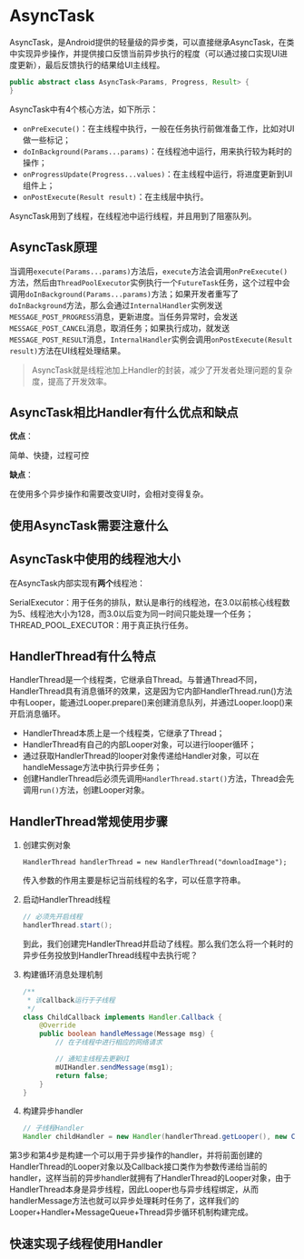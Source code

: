 # AsyncTask

AsyncTask，是Android提供的轻量级的异步类，可以直接继承AsyncTask，在类中实现异步操作，并提供接口反馈当前异步执行的程度（可以通过接口实现UI进度更新），最后反馈执行的结果给UI主线程。

```Java
public abstract class AsyncTask<Params, Progress, Result> {
}
```

AsyncTask中有4个核心方法，如下所示：

* `onPreExecute()`：在主线程中执行，一般在任务执行前做准备工作，比如对UI做一些标记；
* `doInBackground(Params...params)`：在线程池中运行，用来执行较为耗时的操作；
* `onProgressUpdate(Progress...values)`：在主线程中运行，将进度更新到UI组件上；
* `onPostExecute(Result result)`：在主线层中执行。

AsyncTask用到了线程，在线程池中运行线程，并且用到了阻塞队列。

## AsyncTask原理

当调用`execute(Params...params)`方法后，`execute`方法会调用`onPreExecute()`方法，然后由`ThreadPoolExecutor`实例执行一个`FutureTask`任务，这个过程中会调用`doInBackground(Params...params)`方法；如果开发者重写了`doInBackground`方法，那么会通过`InternalHandler`实例发送`MESSAGE_POST_PROGRESS`消息，更新进度。当任务异常时，会发送`MESSAGE_POST_CANCEL`消息，取消任务；如果执行成功，就发送`MESSAGE_POST_RESULT`消息，`InternalHandler`实例会调用`onPostExecute(Result result)`方法在UI线程处理结果。

> AsyncTask就是线程池加上Handler的封装，减少了开发者处理问题的复杂度，提高了开发效率。

## AsyncTask相比Handler有什么优点和缺点

**优点**：

简单、快捷，过程可控

**缺点**：

在使用多个异步操作和需要改变UI时，会相对变得复杂。

## 使用AsyncTask需要注意什么 <Badge text="Uncompleted"/>

## AsyncTask中使用的线程池大小

在AsyncTask内部实现有**两个**线程池：

SerialExecutor：用于任务的排队，默认是串行的线程池，在3.0以前核心线程数为5、线程池大小为128，而3.0以后变为同一时间只能处理一个任务；
THREAD_POOL_EXECUTOR：用于真正执行任务。

## HandlerThread有什么特点

HandlerThread是一个线程类，它继承自Thread。与普通Thread不同，HandlerThread具有消息循环的效果，这是因为它内部HandlerThread.run()方法中有Looper，能通过Looper.prepare()来创建消息队列，并通过Looper.loop()来开启消息循环。

* HandlerThread本质上是一个线程类，它继承了Thread；
* HandlerThread有自己的内部Looper对象，可以进行looper循环；
* 通过获取HandlerThread的looper对象传递给Handler对象，可以在handleMessage方法中执行异步任务；
* 创建HandlerThread后必须先调用`HandlerThread.start()`方法，Thread会先调用`run()`方法，创建Looper对象。

## HandlerThread常规使用步骤

1. 创建实例对象

    `HandlerThread handlerThread = new HandlerThread("downloadImage");`

    传入参数的作用主要是标记当前线程的名字，可以任意字符串。

2. 启动HandlerThread线程

    ```Java
    // 必须先开启线程
    handlerThread.start();
    ```

    到此，我们创建完HandlerThread并启动了线程。那么我们怎么将一个耗时的异步任务投放到HandlerThread线程中去执行呢？

3. 构建循环消息处理机制

    ```Java
    /**
     * 该callback运行于子线程
     */
    class ChildCallback implements Handler.Callback {
        @Override
        public boolean handleMessage(Message msg) {
            // 在子线程中进行相应的网络请求

            // 通知主线程去更新UI
            mUIHandler.sendMessage(msg1);
            return false;
        }
    }
    ```

4. 构建异步handler

    ```Java
    // 子线程Handler
    Handler childHandler = new Handler(handlerThread.getLooper(), new ChildCallback());
    ```

第3步和第4步是构建一个可以用于异步操作的handler，并将前面创建的HandlerThread的Looper对象以及Callback接口类作为参数传递给当前的handler，这样当前的异步handler就拥有了HandlerThread的Looper对象，由于HandlerThread本身是异步线程，因此Looper也与异步线程绑定，从而handlerMessage方法也就可以异步处理耗时任务了，这样我们的Looper+Handler+MessageQueue+Thread异步循环机制构建完成。

## 快速实现子线程使用Handler <Badge text="Uncompleted"/>